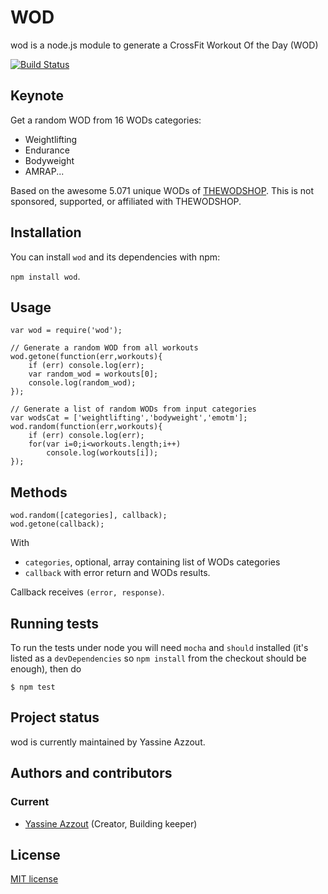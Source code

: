 WOD
=========

wod is a node.js module to generate a CrossFit Workout Of the Day (WOD)

[![Build Status](https://travis-ci.org/92bondstreet/wod.png)](https://travis-ci.org/92bondstreet/wod)

Keynote
-------

Get a random WOD from 16 WODs categories:

* 	Weightlifting
*   Endurance
*   Bodyweight
*   AMRAP...

Based on the awesome 5.071 unique WODs of <a href="http://www.wodshop.org/wods.html">THEWODSHOP</a>.
This is not sponsored, supported, or affiliated with THEWODSHOP.

Installation
------------

You can install `wod` and its dependencies with npm: 

`npm install wod`.


Usage
-----
	var wod = require('wod');	

	// Generate a random WOD from all workouts
	wod.getone(function(err,workouts){
		if (err) console.log(err);
		var random_wod = workouts[0];
		console.log(random_wod);
	});
	
	// Generate a list of random WODs from input categories
	var wodsCat = ['weightlifting','bodyweight','emotm'];
	wod.random(function(err,workouts){
		if (err) console.log(err);
		for(var i=0;i<workouts.length;i++)
			console.log(workouts[i]);
	});

Methods
-------

	wod.random([categories], callback);
	wod.getone(callback);

With 

* `categories`, optional, array containing list of WODs categories
* `callback` with error return and WODs results.

 
Callback receives `(error, response)`.


Running tests
-------------

To run the tests under node you will need `mocha` and `should` installed (it's listed as a
`devDependencies` so `npm install` from the checkout should be enough), then do

    $ npm test

Project status
--------------
wod is currently maintained by Yassine Azzout.


Authors and contributors
------------------------
### Current
* [Yassine Azzout][] (Creator, Building keeper)

[Yassine Azzout]: http://www.92bondstreet.com


License
-------
[MIT license](http://www.opensource.org/licenses/Mit)
